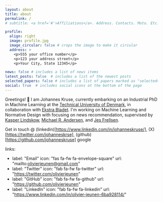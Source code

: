 ```yaml
---
layout: about
title: about
permalink: /
# subtitle: <a href='#'>Affiliations</a>. Address. Contacts. Moto. Etc.

profile:
  align: right
  image: profile.jpg
  image_circular: false # crops the image to make it circular
  address: >
    <p>555 your office number</p>
    <p>123 your address street</p>
    <p>Your City, State 12345</p>

news: false # includes a list of news items
latest_posts: false  # includes a list of the newest posts
selected_papers: false # includes a list of papers marked as "selected={true}"
social: true  # includes social icons at the bottom of the page
---
```


Greetings! 👋 I am Johannes Kruse, currently embarking on an Industrial PhD in Machine Learning at the [Technical University of Denmark](https://www.dtu.dk/english/), in collaboration with [Ekstra Bladet](https://ekstrabladet.dk/). I'm working on Machine Learning and Normative Design with focusing on news recommendation, supervised by 
[Kasper Lindskow](https://www.linkedin.com/in/kasper-lindskow-6bb2089/?originalSubdomain=dk), 
[Michael R. Andersen](https://scholar.google.dk/citations?user=cOrfSmIAAAAJ&hl=en), and 
[Jes Frellsen](https://frellsen.org/).

Get in touch @ 
(linkedin)[https://www.linkedin.com/in/johanneskruse/], 
(X)[https://twitter.com/johanneskrse],
(github)[https://github.com/johanneskruse]
google


links:
  - label: "Email"
    icon: "fas fa-fw fa-envelope-square"
    url: "mailto:olivierjeunen@gmail.com"
  - label: "Twitter"
    icon: "fab fa-fw fa-twitter"
    url: "https://twitter.com/olivierjeunen"
  - label: "GitHub"
    icon: "fab fa-fw fa-github"
    url: "https://github.com/olivierjeunen"
  - label: "LinkedIn"
    icon: "fab fa-fw fa-linkedin"
    url: "https://www.linkedin.com/in/olivier-jeunen-6ba928114/"